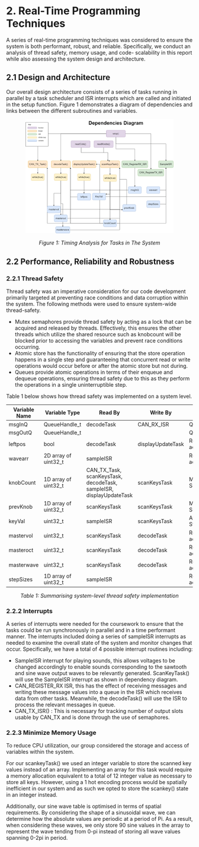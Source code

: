 # 2. Real-Time Programming Techniques

A series of real-time programming techniques was considered to ensure the system is both performant, robust, and reliable. Specifically, we conduct an analysis of thread safety, memory usage, and code- scalability in this report while also assessing the system design and architecture.     

## 2.1 Design and Architecture

Our overall design architecture consists of a series of tasks running in parallel by a task scheduler and ISR interrupts which are called and initiated in the setup function. Figure 1 demonstrates a diagram of dependencies and links between the different subroutines and variables.  


<p align="center">
<img src="/Images/Dependencies Diagram Emb CW2.png" width="400" alt="Figure 1: Links between the different subroutines and variables">
  
  <p align="center">
    <em>
  Figure 1: Timing Analysis for Tasks in The System
    </em>
 </p>
</p>


## 2.2 Performance, Reliability and Robustness

### 2.2.1 Thread Safety

Thread safety was an imperative consideration for our code development primarily targeted at preventing race conditions and data corruption within the system. The following methods were used to ensure system-wide thread-safety.  

* Mutex semaphores provide thread safety by acting as a lock that can be acquired and released by threads. Effectively, this ensures the other threads which utilize the shared resource such as knobcount will be blocked prior to accessing the variables and prevent race conditions occurring. 
* Atomic store has the functionality of ensuring that the store operation happens in a single step and guaranteeing that concurrent read or write operations would occur before or after the atomic store but not during.   
* Queues provide atomic operations in terms of their enqueue and dequeue operations, ensuring thread safety due to this as they perform the operations in a single uninterruptible step. 

Table 1 below shows how thread safety was implemented on a system level.  

| Variable Name | Variable Type        | Read By               | Write By                                | Access Method       |
| ------------- | --------------------| ---------------------| ---------------------------------------|---------------------|
| msgInQ        | QueueHandle_t        | decodeTask           | CAN_RX_ISR                              | Queue               |
| msgOutQ       | QueueHandle_t        |                      |                                         | Queue               |
| leftpos       | bool                 | decodeTask           | displayUpdateTask                       | Regular access      |
| wavearr       | 2D array of uint32_t | sampleISR            |                                         | Regular access      |
| knobCount     | 1D array of uint32_t | CAN_TX_Task, scanKeysTask, decodeTask, sampleISR, displayUpdateTask          | scanKeysTask               | Mutex, Semaphore    |
| prevKnob      | 1D array of uint32_t | scanKeysTask         | scanKeysTask                            | Mutex, Semaphore    |
| keyVal        | uint32_t             | sampleISR            | scanKeysTask                            | Atomic Store        |
| mastervol     | uint32_t             | scanKeysTask         | decodeTask                              | Regular access      |
| masteroct     | uint32_t             | scanKeysTask         | decodeTask                              | Regular access      |
| masterwave    | uint32_t             | scanKeysTask         | decodeTask                              | Regular access      |
| stepSizes     | 1D array of uint32_t | sampleISR            |                                         | Regular access      |


  <p align="center">
    <em>
  Table 1: Summarising system-level thread safety implementation 
    </em>
 </p>
 
 
### 2.2.2 Interrupts 
A series of interrupts were needed for the coursework to ensure that the tasks could be run synchronously in parallel and in a time performant manner. The interrupts included doing a series of sampleISR interrupts as needed to examine the overall state of the system and monitor changes that occur. Specifically, we have a total of 4 possible interrupt routines including: 
- SampleISR interrupt for playing sounds, this allows voltages to be changed accordingly to enable sounds corresponding to the sawtooth and sine wave output waves to be relevantly generated. ScanKeyTask() will use the SampleISR interrupt as shown in dependency diagram. 
- CAN_REGISTER_RX ISR, this has the effect of receiving messages and writing these message values into a queue in the ISR which receives data from other tasks. Meanwhile, the decodeTask() will use the ISR to process the relevant messages in queue. 
- CAN_TX_ISR() : This is necessary for tracking number of output slots usable by CAN_TX and is done through the use of semaphores.  
 
### 2.2.3 Minimize Memory Usage

To reduce CPU utilization, our group considered the storage and access of variables within the system.   

For our scankeyTask() we used an integer variable to store the scanned key values instead of an array. Implementing an array for this task would require a memory allocation equivalent to a total of 12 integer value as necessary to store all keys. However, using a 1 hot encoding process would be spatially inefficient in our system and as such we opted to store the scankey() state in an integer instead.  

Additionally, our sine wave table is optimised in terms of spatial requirements. By considering the shape of a sinusoidal wave, we can determine how the absolute values are periodic at a period of Pi. As a result, when considering these waves, we only store 90 sine values in the array to represent the wave tending from 0-pi instead of storing all wave values spanning 0-2pi in period.   
